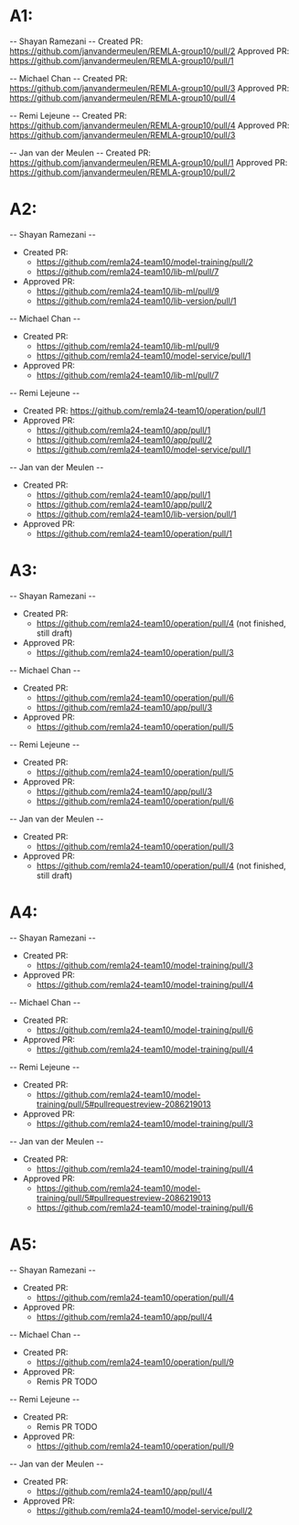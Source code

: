 # A1:
-- Shayan Ramezani --
Created PR: https://github.com/janvandermeulen/REMLA-group10/pull/2
Approved PR: https://github.com/janvandermeulen/REMLA-group10/pull/1

-- Michael Chan --
Created PR: https://github.com/janvandermeulen/REMLA-group10/pull/3
Approved PR: https://github.com/janvandermeulen/REMLA-group10/pull/4

-- Remi Lejeune --
Created PR: https://github.com/janvandermeulen/REMLA-group10/pull/4
Approved PR: https://github.com/janvandermeulen/REMLA-group10/pull/3

-- Jan van der Meulen --
Created PR: https://github.com/janvandermeulen/REMLA-group10/pull/1
Approved PR: https://github.com/janvandermeulen/REMLA-group10/pull/2


# A2:
-- Shayan Ramezani --
- Created PR: 
  - https://github.com/remla24-team10/model-training/pull/2
  - https://github.com/remla24-team10/lib-ml/pull/7
- Approved PR: 
  - https://github.com/remla24-team10/lib-ml/pull/9
  - https://github.com/remla24-team10/lib-version/pull/1

-- Michael Chan --
- Created PR: 
  - https://github.com/remla24-team10/lib-ml/pull/9
  - https://github.com/remla24-team10/model-service/pull/1
- Approved PR: 
  - https://github.com/remla24-team10/lib-ml/pull/7

-- Remi Lejeune --
- Created PR: https://github.com/remla24-team10/operation/pull/1
- Approved PR: 
  - https://github.com/remla24-team10/app/pull/1
  - https://github.com/remla24-team10/app/pull/2
  - https://github.com/remla24-team10/model-service/pull/1

-- Jan van der Meulen --
- Created PR: 
  - https://github.com/remla24-team10/app/pull/1
  - https://github.com/remla24-team10/app/pull/2
  - https://github.com/remla24-team10/lib-version/pull/1
- Approved PR:
  - https://github.com/remla24-team10/operation/pull/1  

# A3: 
-- Shayan Ramezani --
- Created PR: 
  - https://github.com/remla24-team10/operation/pull/4 (not finished, still draft)
- Approved PR:
  - https://github.com/remla24-team10/operation/pull/3

-- Michael Chan --
- Created PR:
  - https://github.com/remla24-team10/operation/pull/6
  - https://github.com/remla24-team10/app/pull/3
- Approved PR:
  - https://github.com/remla24-team10/operation/pull/5

-- Remi Lejeune --
- Created PR: 
  - https://github.com/remla24-team10/operation/pull/5
- Approved PR:
  - https://github.com/remla24-team10/app/pull/3
  - https://github.com/remla24-team10/operation/pull/6

-- Jan van der Meulen --
- Created PR: 
  - https://github.com/remla24-team10/operation/pull/3
- Approved PR:
  - https://github.com/remla24-team10/operation/pull/4 (not finished, still draft)

# A4: 
-- Shayan Ramezani --
- Created PR: 
  - https://github.com/remla24-team10/model-training/pull/3
- Approved PR:
  - https://github.com/remla24-team10/model-training/pull/4 

-- Michael Chan --
- Created PR: 
  - https://github.com/remla24-team10/model-training/pull/6
- Approved PR:
  - https://github.com/remla24-team10/model-training/pull/4 

-- Remi Lejeune --
- Created PR: 
  - https://github.com/remla24-team10/model-training/pull/5#pullrequestreview-2086219013
- Approved PR:
  - https://github.com/remla24-team10/model-training/pull/3

-- Jan van der Meulen --
- Created PR: 
  - https://github.com/remla24-team10/model-training/pull/4 
- Approved PR:
  - https://github.com/remla24-team10/model-training/pull/5#pullrequestreview-2086219013
  - https://github.com/remla24-team10/model-training/pull/6

# A5: 
-- Shayan Ramezani --
- Created PR: 
  - https://github.com/remla24-team10/operation/pull/4
- Approved PR: 
  - https://github.com/remla24-team10/app/pull/4 

-- Michael Chan --
- Created PR: 
  - https://github.com/remla24-team10/operation/pull/9
- Approved PR:
  - Remis PR TODO

-- Remi Lejeune --
- Created PR:
  - Remis PR TODO
- Approved PR: 
  - https://github.com/remla24-team10/operation/pull/9 
  
-- Jan van der Meulen --
- Created PR: 
  - https://github.com/remla24-team10/app/pull/4
- Approved PR: 
  - https://github.com/remla24-team10/model-service/pull/2 
